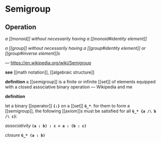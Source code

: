 # Semigroup

## Operation

_a [[monoid]] without necessarily having a [[monoid#identity element]]_

_a [[group]] without necessarily having a [[group#identity element]] or [[group#inverse element]]s_

&mdash; <https://en.wikipedia.org/wiki/Semigroup>

**see** [[math notation]], [[algebraic structure]]

**definition** a [[semigroup]] is a finite or infinite [[set]] of elements equipped with a closed associative binary operation &mdash; Wikipedia and me

**definition**

let a binary [[operator]] **`{:}`** on a [[set]] **`G_*`**. for them to form a [[semigroup]], the following [[axiom]]s must be satisfied for all **`G_* {a /\ b /\ c}`**:

_associativity_ **`(a : b) : c = a : (b : c)`**

_closure_ **`G_* (a : b)`**
